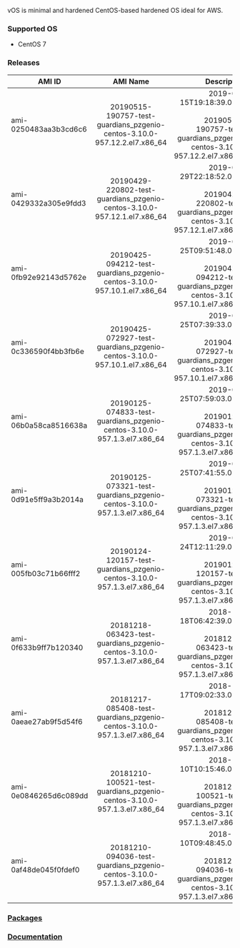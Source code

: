 vOS is minimal and hardened CentOS-based hardened OS ideal for AWS.

### Supported OS
- CentOS 7

### Releases

| AMI ID | AMI Name | Description |
| ------------- |:-------------:| -----:|
| ami-0250483aa3b3cd6c6 | 20190515-190757-test-guardians_pzgenio-centos-3.10.0-957.12.2.el7.x86_64 | 2019-05-15T19:18:39.000Z<br><br>20190515-190757-test-guardians_pzgenio-centos-3.10.0-957.12.2.el7.x86_64 |
| ami-0429332a305e9fdd3 | 20190429-220802-test-guardians_pzgenio-centos-3.10.0-957.12.1.el7.x86_64 | 2019-04-29T22:18:52.000Z<br><br>20190429-220802-test-guardians_pzgenio-centos-3.10.0-957.12.1.el7.x86_64 |
| ami-0fb92e92143d5762e | 20190425-094212-test-guardians_pzgenio-centos-3.10.0-957.10.1.el7.x86_64 | 2019-04-25T09:51:48.000Z<br><br>20190425-094212-test-guardians_pzgenio-centos-3.10.0-957.10.1.el7.x86_64 |
| ami-0c336590f4bb3fb6e | 20190425-072927-test-guardians_pzgenio-centos-3.10.0-957.10.1.el7.x86_64 | 2019-04-25T07:39:33.000Z<br><br>20190425-072927-test-guardians_pzgenio-centos-3.10.0-957.10.1.el7.x86_64 |
| ami-06b0a58ca8516638a | 20190125-074833-test-guardians_pzgenio-centos-3.10.0-957.1.3.el7.x86_64 | 2019-01-25T07:59:03.000Z<br><br>20190125-074833-test-guardians_pzgenio-centos-3.10.0-957.1.3.el7.x86_64 |
| ami-0d91e5ff9a3b2014a | 20190125-073321-test-guardians_pzgenio-centos-3.10.0-957.1.3.el7.x86_64 | 2019-01-25T07:41:55.000Z<br><br>20190125-073321-test-guardians_pzgenio-centos-3.10.0-957.1.3.el7.x86_64 |
| ami-005fb03c71b66fff2 | 20190124-120157-test-guardians_pzgenio-centos-3.10.0-957.1.3.el7.x86_64 | 2019-01-24T12:11:29.000Z<br><br>20190124-120157-test-guardians_pzgenio-centos-3.10.0-957.1.3.el7.x86_64 |
| ami-0f633b9ff7b120340 | 20181218-063423-test-guardians_pzgenio-centos-3.10.0-957.1.3.el7.x86_64 | 2018-12-18T06:42:39.000Z<br><br>20181218-063423-test-guardians_pzgenio-centos-3.10.0-957.1.3.el7.x86_64 |
| ami-0aeae27ab9f5d54f6 | 20181217-085408-test-guardians_pzgenio-centos-3.10.0-957.1.3.el7.x86_64 | 2018-12-17T09:02:33.000Z<br><br>20181217-085408-test-guardians_pzgenio-centos-3.10.0-957.1.3.el7.x86_64 |
| ami-0e0846265d6c089dd | 20181210-100521-test-guardians_pzgenio-centos-3.10.0-957.1.3.el7.x86_64 | 2018-12-10T10:15:46.000Z<br><br>20181210-100521-test-guardians_pzgenio-centos-3.10.0-957.1.3.el7.x86_64 |
| ami-0af48de045f0fdef0 | 20181210-094036-test-guardians_pzgenio-centos-3.10.0-957.1.3.el7.x86_64 | 2018-12-10T09:48:45.000Z<br><br>20181210-094036-test-guardians_pzgenio-centos-3.10.0-957.1.3.el7.x86_64 |

### [Packages](https://github.com/VoyagerInnovations/hardened1-packages/blob/master/packages.txt)
### [Documentation](vos-documentation.md)
